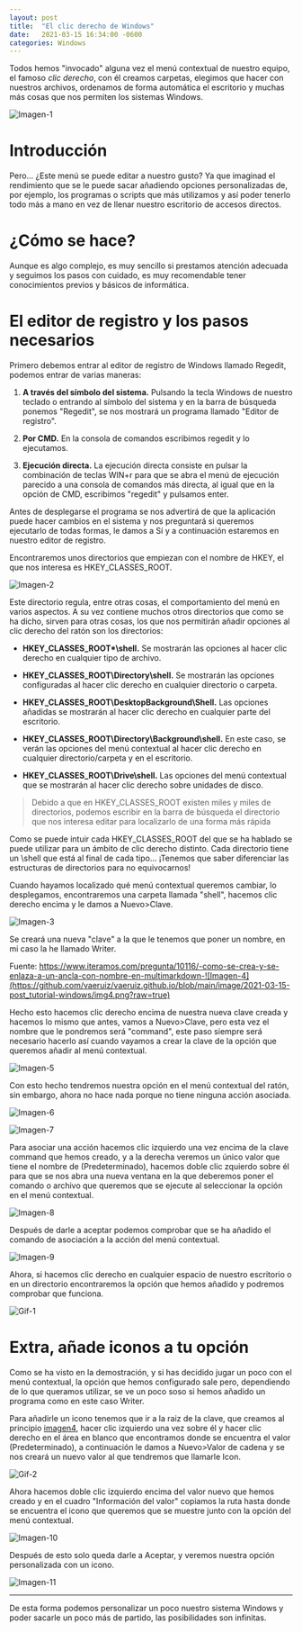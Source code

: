 ```yaml
---
layout: post
title:  "El clic derecho de Windows"
date:   2021-03-15 16:34:00 -0600
categories: Windows
---
```

Todos hemos "invocado" alguna vez el menú contextual de nuestro equipo, el famoso *clic derecho*, con él creamos carpetas, elegimos que hacer con nuestros archivos, ordenamos de forma automática el escritorio y muchas más cosas que nos permiten los sistemas Windows.

![Imagen-1](https://github.com/vaeruiz/vaeruiz.github.io/blob/main/image/2021-03-15-post_tutorial-windows/img1.png?raw=true)

# Introducción

Pero... ¿Este menú se puede editar a nuestro gusto? Ya que imaginad el rendimiento que se le puede sacar añadiendo opciones personalizadas de, por ejemplo, los programas o scripts que más utilizamos y así poder tenerlo todo más a mano en vez de llenar nuestro escritorio de accesos directos.

# ¿Cómo se hace?

Aunque es algo complejo, es muy sencillo si prestamos atención adecuada y seguimos los pasos con cuidado, es muy recomendable tener conocimientos previos y básicos de informática.

# El editor de registro y los pasos necesarios

Primero debemos entrar al editor de registro de Windows llamado Regedit, podemos entrar de varias maneras:

1. **A través del símbolo del sistema.** Pulsando la tecla Windows de nuestro teclado o entrando al símbolo del sistema y en la barra de búsqueda ponemos "Regedit", se nos mostrará un programa llamado "Editor de registro".

2. **Por CMD.** En la consola de comandos escribimos regedit y lo ejecutamos.

3. **Ejecución directa.** La ejecución directa consiste en pulsar la combinación de teclas WIN+r para que se abra el menú de ejecución parecido a una consola de comandos más directa, al igual que en la opción de CMD, escribimos "regedit" y pulsamos enter.

Antes de desplegarse el programa se nos advertirá de que la aplicación puede hacer cambios en el sistema y nos preguntará si queremos ejecutarlo de todas formas, le damos a Sí y a continuación estaremos en nuestro editor de registro.

Encontraremos unos directorios que empiezan con el nombre de HKEY, el que nos interesa es HKEY_CLASSES_ROOT.

![Imagen-2](https://github.com/vaeruiz/vaeruiz.github.io/blob/main/image/2021-03-15-post_tutorial-windows/img2.png?raw=true)

Este directorio regula, entre otras cosas, el comportamiento del menú en varios aspectos. A su vez contiene muchos otros directorios que como se ha dicho, sirven para otras cosas, los que nos permitirán añadir opciones al clic derecho del ratón son los directorios:

- **HKEY_CLASSES_ROOT\*\shell.** Se mostrarán las opciones al hacer clic derecho en cualquier tipo de archivo.

- **HKEY_CLASSES_ROOT\Directory\shell.** Se mostrarán las opciones configuradas al hacer clic derecho en cualquier directorio o carpeta.

- **HKEY_CLASSES_ROOT\DesktopBackground\Shell.** Las opciones añadidas se mostrarán al hacer clic derecho en cualquier parte del escritorio.

- **HKEY_CLASSES_ROOT\Directory\Background\shell.** En este caso, se verán las opciones del menú contextual al hacer clic derecho en cualquier directorio/carpeta y en el escritorio.

- **HKEY_CLASSES_ROOT\Drive\shell.** Las opciones del menú contextual que se mostrarán al hacer clic derecho sobre unidades de disco.

>Debido a que en HKEY_CLASSES_ROOT existen miles y miles de directorios, podemos escribir en la barra de búsqueda el directorio que nos interesa editar para localizarlo de una forma más rápida

Como se puede intuir cada HKEY_CLASSES_ROOT del que se ha hablado se puede utilizar para un ámbito de clic derecho distinto. Cada directorio tiene un \shell que está al final de cada tipo... ¡Tenemos que saber diferenciar las estructuras de directorios para no equivocarnos!

Cuando hayamos localizado qué menú contextual queremos cambiar, lo desplegamos, encontraremos una carpeta llamada "shell", hacemos clic derecho encima y le damos a Nuevo>Clave.

![Imagen-3](https://github.com/vaeruiz/vaeruiz.github.io/blob/main/image/2021-03-15-post_tutorial-windows/img3.png?raw=true)

Se creará una nueva "clave" a la que le tenemos que poner un nombre, en mi caso la he llamado Writer.

<a name="imagen4"></a>
Fuente: https://www.iteramos.com/pregunta/10116/-como-se-crea-y-se-enlaza-a-un-ancla-con-nombre-en-multimarkdown-![Imagen-4](https://github.com/vaeruiz/vaeruiz.github.io/blob/main/image/2021-03-15-post_tutorial-windows/img4.png?raw=true)

Hecho esto hacemos clic derecho encima de nuestra nueva clave creada y hacemos lo mismo que antes, vamos a Nuevo>Clave, pero esta vez el nombre que le pondremos será "command", este paso siempre será necesario hacerlo así cuando vayamos a crear la clave de la opción que queremos añadir al menú contextual.

![Imagen-5](https://github.com/vaeruiz/vaeruiz.github.io/blob/main/image/2021-03-15-post_tutorial-windows/img5.png?raw=true)

Con esto hecho tendremos nuestra opción en el menú contextual del ratón, sin embargo, ahora no hace nada porque no tiene ninguna acción asociada.

![Imagen-6](https://github.com/vaeruiz/vaeruiz.github.io/blob/main/image/2021-03-15-post_tutorial-windows/img6.png?raw=true)

![Imagen-7](https://github.com/vaeruiz/vaeruiz.github.io/blob/main/image/2021-03-15-post_tutorial-windows/img7.png?raw=true)


Para asociar una acción hacemos clic izquierdo una vez encima de la clave command que hemos creado, y a la derecha veremos un único valor que tiene el nombre de (Predeterminado), hacemos doble clic zquierdo sobre él para que se nos abra una nueva ventana en la que deberemos poner el comando o archivo que queremos que se ejecute al seleccionar la opción en el menú contextual.

![Imagen-8](https://github.com/vaeruiz/vaeruiz.github.io/blob/main/image/2021-03-15-post_tutorial-windows/img8.png?raw=true)

Después de darle a aceptar podemos comprobar que se ha añadido el comando de asociación a la acción del menú contextual.

![Imagen-9](https://github.com/vaeruiz/vaeruiz.github.io/blob/main/image/2021-03-15-post_tutorial-windows/img9.png?raw=true)

Ahora, si hacemos clic derecho en cualquier espacio de nuestro escritorio o en un directorio encontraremos la opción que hemos añadido y podremos comprobar que funciona.

![Gif-1](https://github.com/vaeruiz/vaeruiz.github.io/blob/main/image/2021-03-15-post_tutorial-windows/gif1.gif?raw=true)

# Extra, añade iconos a tu opción

Como se ha visto en la demostración, y si has decidido jugar un poco con el menú contextual, la opción que hemos configurado sale pero, dependiendo de lo que queramos utilizar, se ve un poco soso si hemos añadido un programa como en este caso Writer.

Para añadirle un icono tenemos que ir a la raiz de la clave, que creamos al principio [imagen4](#imagen4), hacer clic izquierdo una vez sobre él y hacer clic derecho en el área en blanco que encontramos donde se encuentra el valor (Predeterminado), a continuación le damos a Nuevo>Valor de cadena y se nos creará un nuevo valor al que tendremos que llamarle Icon.

![Gif-2](https://github.com/vaeruiz/vaeruiz.github.io/blob/main/image/2021-03-15-post_tutorial-windows/gif2.gif?raw=true)

Ahora hacemos doble clic izquierdo encima del valor nuevo que hemos creado y en el cuadro "Información del valor" copiamos la ruta hasta donde se encuentra el icono que queremos que se muestre junto con la opción del menú contextual.

![Imagen-10](https://github.com/vaeruiz/vaeruiz.github.io/blob/main/image/2021-03-15-post_tutorial-windows/img10.png?raw=true)

Después de esto solo queda darle a Aceptar, y veremos nuestra opción personalizada con un icono.

![Imagen-11](https://github.com/vaeruiz/vaeruiz.github.io/blob/main/image/2021-03-15-post_tutorial-windows/img11.png?raw=true)


---

De esta forma podemos personalizar un poco nuestro sistema Windows y poder sacarle un poco más de partido, las posibilidades son infinitas.